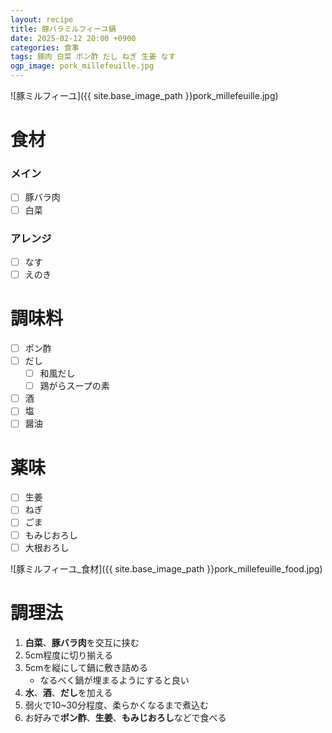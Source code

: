 ```yaml
---
layout: recipe
title: 豚バラミルフィーユ鍋
date: 2025-02-12 20:00 +0900
categories: 食事
tags: 豚肉 白菜 ポン酢 だし ねぎ 生姜 なす 
ogp_image: pork_millefeuille.jpg
---
```

![豚ミルフィーユ]({{ site.base_image_path }}pork_millefeuille.jpg)

# 食材
### メイン
- [ ] 豚バラ肉
- [ ] 白菜

### アレンジ
- [ ] なす
- [ ] えのき

# 調味料
- [ ] ポン酢
- [ ] だし
  - [ ] 和風だし
  - [ ] 鶏がらスープの素
- [ ] 酒
- [ ] 塩
- [ ] 醤油

# 薬味
- [ ] 生姜
- [ ] ねぎ
- [ ] ごま
- [ ] もみじおろし
- [ ] 大根おろし

![豚ミルフィーユ_食材]({{ site.base_image_path }}pork_millefeuille_food.jpg)

# 調理法
1. **白菜**、**豚バラ肉**を交互に挟む
2. 5cm程度に切り揃える
3. 5cmを縦にして鍋に敷き詰める
   - なるべく鍋が埋まるようにすると良い
4. **水**、**酒**、**だし**を加える
5. 弱火で10~30分程度、柔らかくなるまで煮込む
6. お好みで**ポン酢**、**生姜**、**もみじおろし**などで食べる

